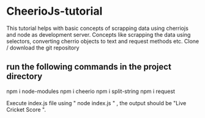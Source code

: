 # CheerioJs-tutorial
This tutorial helps with basic concepts of scrapping data using cherriojs and node as development server. Concepts like scrapping the data using selectors, converting cherrio objects to text and request methods etc.
 Clone / download the git repository
## run the following commands in the project directory
npm i node-modules
npm i cheerio
npm i split-string
npm i request
 
Execute index.js file using " node index.js " , the output should be "Live Cricket Score ".
